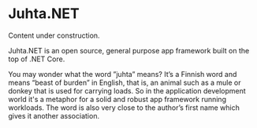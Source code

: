 # Juhta.NET

Content under construction.

Juhta.NET is an open source, general purpose app framework built on the top of .NET Core.

You may wonder what the word ”juhta” means? It’s a Finnish word and means “beast of burden” in English, that is, an animal such as a mule or donkey that is used for carrying loads. So in the application development world it's a metaphor for a solid and robust app framework running workloads. The word is also very close to the author’s first name which gives it another association.

